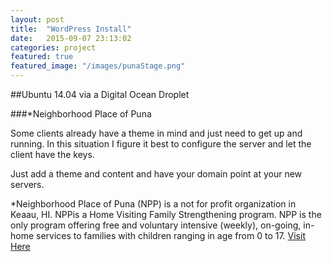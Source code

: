 ```yaml
---
layout: post
title:  "WordPress Install"
date:   2015-09-07 23:13:02
categories: project
featured: true
featured_image: "/images/punaStage.png"
---
```


##Ubuntu 14.04 via a Digital Ocean Droplet

###*Neighborhood Place of Puna

Some clients already have a theme in mind and just need to get up and running. In this situation I figure it best to configure the server and let the client have the keys.

Just add a theme and content and have your domain point at your new servers.


*Neighborhood Place of Puna (NPP) is a not for profit organization in Keaau, HI. NPPis a Home Visiting Family Strengthening program. NPP is the only program offering free and voluntary intensive (weekly), on-going, in-home services to families with children ranging in age from 0 to 17. [Visit Here](http://neighborhoodplaceofpuna.org/)


